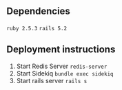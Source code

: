 ## Dependencies
`ruby 2.5.3`
`rails 5.2`
## Deployment instructions
1. Start Redis Server
`redis-server`
2. Start Sidekiq
`bundle exec sidekiq`
3. Start rails server
`rails s`
